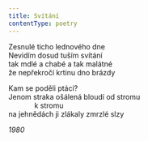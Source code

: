 ```yaml
---
title: Svítání
contentType: poetry
---
```


<section>

Zesnulé ticho lednového dne  
Nevidím dosud tuším svítání  
tak mdlé a chabé a tak malátné  
že nepřekročí krtinu dno brázdy

Kam se poděli ptáci?  
Jenom straka ošálená bloudí od stromu  
             k stromu  
na jehnědách ji zlákaly zmrzlé slzy

_1980_

</section>
